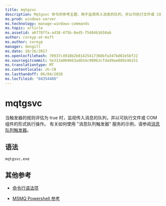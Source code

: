 ```yaml
---
title: mqtgsvc
description: Mqtgsvc 命令的参考主题，用于监视传入消息的队列，并以可执行文件或 COM 组件的形式执行操作（当触发器的规则评估为 true 时）。
ms.prod: windows-server
ms.technology: manage-windows-commands
ms.topic: article
ms.assetid: a6f78ffa-ad38-475b-8ed5-f5404b1658ab
author: coreyp-at-msft
ms.author: coreyp
manager: dongill
ms.date: 10/16/2017
ms.openlocfilehash: 70937c4918b2b01425417368bfa347bd02e5bf22
ms.sourcegitcommit: 5e313a004663adb54c90962cfdad9ae889246151
ms.translationtype: MT
ms.contentlocale: zh-CN
ms.lasthandoff: 06/04/2020
ms.locfileid: "84354408"
---
```

# <a name="mqtgsvc"></a>mqtgsvc

当触发器的规则评估为 true 时，监视传入消息的队列，并以可执行文件或 COM 组件的形式执行操作。 有关如何使用 "消息队列触发器" 服务的示例，请参阅[消息队列触发器](https://docs.microsoft.com/previous-versions/windows/desktop/legacy/ms703197(v=vs.85))。

## <a name="syntax"></a>语法

```
mqtgsvc.exe
```

## <a name="additional-references"></a>其他参考

- [命令行语法项](command-line-syntax-key.md)

- [MSMQ Powershell 参考](https://docs.microsoft.com/powershell/module/msmq/?view=win10-ps)
